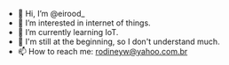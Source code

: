 - 👋 Hi, I’m @eirood_
- 👀 I’m interested in internet of things.
- 🌱 I’m currently learning IoT.
- 💞️ I'm still at the beginning, so I don't understand much.
- 📫 How to reach me: rodineyw@yahoo.com.br

<!---
iaeroooy/iaeroooy is a ✨ special ✨ repository because its `README.md` (this file) appears on your GitHub profile.
You can click the Preview link to take a look at your changes.
--->
